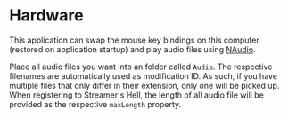 # Hardware

This application can swap the mouse key bindings on this computer (restored on application startup) and play audio files using [NAudio](https://github.com/naudio/NAudio).

Place all audio files you want into an folder called `Audio`. The respective filenames are automatically used as modification ID. As such, if you have multiple files that only differ in their extension, only one will be picked up. When registering to Streamer's Hell, the length of all audio file will be provided as the respective `maxLength` property.